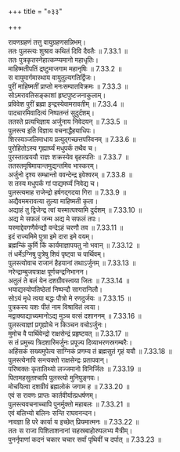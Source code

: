 +++
title = "०३३"

+++


  
रावणग्रहणं तत्तु वायुग्रहणसन्निभम्।  
ततः पुलस्त्यः शुश्राव कथितं दिवि दैवतैः ॥ 7.33.1 ॥   
ततः पुत्रकृतस्नेहात्कम्प्यमानो महाधृतिः।  
माहिष्मतीपतिं द्रष्टुमाजगाम महानृषिः ॥ 7.33.2 ॥   
स वायुमार्गमास्थाय वायुतुल्यगतिर्द्विजः।  
पुरीं माहिष्मतीं प्राप्तो मनःसम्पातविक्रमः ॥ 7.33.3 ॥   
सोऽमरावतिसङ्काशां हृष्टपुष्टजनाकुलाम्।  
प्रविवेश पुरीं ब्रह्मा इन्द्रस्येवामरावतीम् ॥ 7.33.4 ॥   
पादचारमिवादित्यं निष्पतन्तं सुदुर्दशम्।  
ततस्ते प्रत्यभिज्ञाय अर्जुनाय निवेदयन् ॥ 7.33.5 ॥   
पुलस्त्य इति विज्ञाय वचनाद्धैहयाधिपः।  
शिरस्यञ्जलिमाधाय प्रत्युद्गच्छत्तपस्विनम् ॥ 7.33.6 ॥   
पुरोहितोऽस्य गृह्यार्घ्यं मधुपर्कं तथैव च।  
पुरस्तात्प्रययौ राज्ञः शक्रस्येव बृहस्पतिः ॥ 7.33.7 ॥   
ततस्तमृषिमायान्तमुद्यन्तमिव भास्करम्।  
अर्जुनो दृश्य सम्भ्रान्तो ववन्देन्द्र इवेश्वरम् ॥ 7.33.8 ॥   
स तस्य मधुपर्कं गां पाद्यमर्घ्यं निवेद्य च।  
पुलस्त्यमाह राजेन्द्रो हर्षगद्गदया गिरा ॥ 7.33.9 ॥   
अद्यैवममरावत्या तुल्या माहिष्मती कृता।  
अद्याहं तु द्विजेन्द्र त्वां यस्मात्पश्यामि दुर्दशम् ॥ 7.33.10 ॥   
अद्य मे सफलं जन्म अद्य मे सफलं तपः।  
यस्माद्देवगणैर्वन्द्यौ वन्देऽहं चरणौ तव ॥ 7.33.11 ॥   
इदं राज्यमिमे पुत्रा इमे दारा इमे वयम्।  
ब्रह्मन्किं कुर्मि किं कार्यमाज्ञापयतु नो भवान् ॥ 7.33.12 ॥   
तं धर्मेऽग्निषु पुत्रेषु शिवं पृष्ट्वा च पार्थिवम्।  
पुलस्त्योवाच राजानं हैहयानां तथाऽर्जुनम् ॥ 7.33.13 ॥   
नरेन्द्राम्बुजपत्राक्ष पूर्णचन्द्रनिभानन।  
अतुलं ते बलं येन दशग्रीवस्त्वया जितः ॥ 7.33.14 ॥   
भयाद्यस्योपतिष्ठेतां निष्पन्दौ सागरानिलौ।  
सोऽयं मृधे त्वया बद्धः पौत्रो मे रणदुर्जयः ॥ 7.33.15 ॥   
पुत्रकस्य यशः पीतं नाम विश्रावितं त्वया।  
मद्वाक्याद्याच्यमानोऽद्य मुञ्च वत्सं दशाननम् ॥ 7.33.16 ॥   
पुलस्त्याज्ञां प्रगृह्योचे न किञ्चन वचोऽर्जुनः।  
मुमोच वै पार्थिवेन्द्रो राक्षसेन्द्रं प्रहृष्टवत् ॥ 7.33.17 ॥   
स तं प्रमुच्य त्रिदशारिमर्जुनः प्रपूज्य दिव्याभरणस्रगम्बरैः।  
अहिंसकं सख्यमुपेत्य साग्निकं प्रणम्य तं ब्रह्मसुतं गृहं ययौ ॥ 7.33.18 ॥   
पुलस्त्येनापि सन्त्यक्तो राक्षसेन्द्रः प्रतापवान्।  
परिष्वक्तः कृतातिथ्यो लज्जमानो विनिर्जितः ॥ 7.33.19 ॥   
पितामहसुतश्चापि पुलस्त्यो मुनिपुङ्गवः।  
मोचयित्वा दशग्रीवं ब्रह्मलोकं जगाम ह ॥ 7.33.20 ॥   
एवं स रावणः प्राप्तः कार्तवीर्यात्प्रधर्षणम्।  
पुलस्त्यवचनाच्चापि पुनर्मुक्तो महाबलः ॥ 7.33.21 ॥   
एवं बलिभ्यो बलिनः सन्ति राघवनन्दन।  
नावज्ञा हि परे कार्या य इच्छेत् प्रियमात्मनः ॥ 7.33.22 ॥   
ततः स राजा पिशिताशनानां सहस्रबाहोरुपलभ्य मैत्रीम्।  
पुनर्नृपाणां कदनं चकार चचार सर्वां पृथिवीं च दर्पात् ॥ 7.33.23 ॥   
